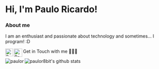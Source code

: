 # Hi, I'm Paulo Ricardo! 

### About me
I am an enthusiast and passionate about technology and sometimes... I program! :D 

Get in Touch with me 👨🏻‍💻 <a href="https://in.linkedin.com/in/paulor8bit">
  <img align="left" alt="Paulo Ricardo - Linkedin" width="24px" src="https://github.com/TheDudeThatCode/TheDudeThatCode/blob/master/Assets/Linkedin.svg" />
</a><a href="mailto:paulor8bit@gmail.com">
  <img align="left" alt="Paulo Ricardo - Gmail" width="26px" src="https://github.com/TheDudeThatCode/TheDudeThatCode/blob/master/Assets/Gmail.svg" />
</a>

![paulor8bit's github stats](https://github-readme-stats.vercel.app/api?username=paulor8bit&show_icons=true&theme=radical)
<img align="left" src="https://github-readme-stats.vercel.app/api/top-langs/?username=paulor8bit&hide=html&theme=radical" alt="paulor" />
